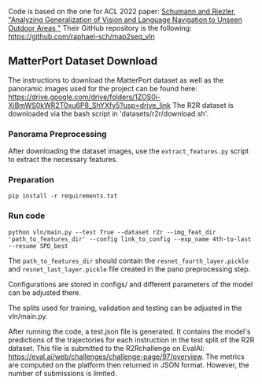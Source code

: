 Code is based on the one for ACL 2022 paper:  [Schumann and Riezler, "Analyzing Generalization of Vision and Language Navigation to Unseen Outdoor Areas "](https://aclanthology.org/2022.acl-long.518.pdf)
Their GitHub repository is the following: https://github.com/raphael-sch/map2seq_vln

## MatterPort Dataset Download
The instructions to download the MatterPort dataset as well as the panoramic images used for the project can be found here: https://drive.google.com/drive/folders/1ZOS0i-XiBmWS0kWR2T0xu6P8_ShYXfv5?usp=drive_link
The R2R dataset is downloaded via the bash script in 'datasets/r2r/download.sh'.
### Panorama Preprocessing
After downloading the dataset images, use the `extract_features.py` script to extract the necessary features.

### Preparation
```
pip install -r requirements.txt
```

### Run code
```
python vln/main.py --test True --dataset r2r --img_feat_dir 'path_to_features_dir' --config link_to_config --exp_name 4th-to-last --resume SPD_best
```
The `path_to_features_dir` should contain the `resnet_fourth_layer.pickle` and `resnet_last_layer.pickle` file created in the pano preprocessing step.

Configurations are stored in configs/ and different parameters of the model can be adjusted there.

The splits used for training, validation and testing can be adjusted in the vln/main.py. 

After running the code, a test.json file is generated. It contains the model's predictions of the trajectories for each instruction in the test split of the R2R dataset.
This file is submitted to the R2Rchallenge on EvalAI: https://eval.ai/web/challenges/challenge-page/97/overview. The metrics are computed on the platform then returned in JSON format.
However, the number of submissions is limited.




